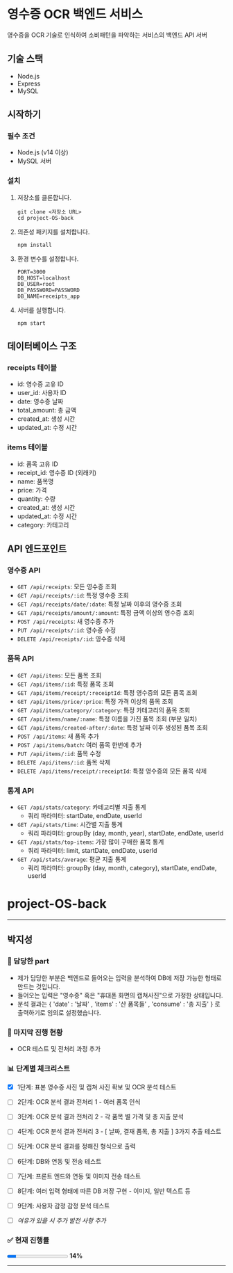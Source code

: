 # 영수증 OCR 백엔드 서비스

영수증을 OCR 기술로 인식하여 소비패턴을 파악하는 서비스의 백엔드 API 서버

## 기술 스택

- Node.js
- Express
- MySQL

## 시작하기

### 필수 조건

- Node.js (v14 이상)
- MySQL 서버

### 설치

1. 저장소를 클론합니다.
   ```
   git clone <저장소 URL>
   cd project-OS-back
   ```

2. 의존성 패키지를 설치합니다.
   ```
   npm install
   ```

3. 환경 변수를 설정합니다.
   ```
   PORT=3000
   DB_HOST=localhost
   DB_USER=root
   DB_PASSWORD=PASSWORD
   DB_NAME=receipts_app
   ```

4. 서버를 실행합니다.
   ```
   npm start
   ```

## 데이터베이스 구조

### receipts 테이블
- id: 영수증 고유 ID
- user_id: 사용자 ID
- date: 영수증 날짜
- total_amount: 총 금액
- created_at: 생성 시간
- updated_at: 수정 시간

### items 테이블
- id: 품목 고유 ID
- receipt_id: 영수증 ID (외래키)
- name: 품목명
- price: 가격
- quantity: 수량
- created_at: 생성 시간
- updated_at: 수정 시간
- category: 카테고리

## API 엔드포인트

### 영수증 API

- `GET /api/receipts`: 모든 영수증 조회
- `GET /api/receipts/:id`: 특정 영수증 조회
- `GET /api/receipts/date/:date`: 특정 날짜 이후의 영수증 조회
- `GET /api/receipts/amount/:amount`: 특정 금액 이상의 영수증 조회
- `POST /api/receipts`: 새 영수증 추가
- `PUT /api/receipts/:id`: 영수증 수정
- `DELETE /api/receipts/:id`: 영수증 삭제

### 품목 API

- `GET /api/items`: 모든 품목 조회
- `GET /api/items/:id`: 특정 품목 조회
- `GET /api/items/receipt/:receiptId`: 특정 영수증의 모든 품목 조회
- `GET /api/items/price/:price`: 특정 가격 이상의 품목 조회
- `GET /api/items/category/:category`: 특정 카테고리의 품목 조회
- `GET /api/items/name/:name`: 특정 이름을 가진 품목 조회 (부분 일치)
- `GET /api/items/created-after/:date`: 특정 날짜 이후 생성된 품목 조회
- `POST /api/items`: 새 품목 추가
- `POST /api/items/batch`: 여러 품목 한번에 추가
- `PUT /api/items/:id`: 품목 수정
- `DELETE /api/items/:id`: 품목 삭제
- `DELETE /api/items/receipt/:receiptId`: 특정 영수증의 모든 품목 삭제

### 통계 API

- `GET /api/stats/category`: 카테고리별 지출 통계
  - 쿼리 파라미터: startDate, endDate, userId
- `GET /api/stats/time`: 시간별 지출 통계
  - 쿼리 파라미터: groupBy (day, month, year), startDate, endDate, userId
- `GET /api/stats/top-items`: 가장 많이 구매한 품목 통계
  - 쿼리 파라미터: limit, startDate, endDate, userId
- `GET /api/stats/average`: 평균 지출 통계
  - 쿼리 파라미터: groupBy (day, month, category), startDate, endDate, userId

# project-OS-back
---
## 박지성 
### 📃 담당한 part
- 제가 담당한 부분은 백엔드로 들어오는 입력을 분석하여 DB에 저장 가능한 형태로 만드는 것입니다.
- 들어오는 입력은 "영수증" 혹은 "휴대폰 화면의 캡쳐사진"으로 가정한 상태입니다.
- 분석 결과는 { 'date' : '날짜' , 'items' : '산 품목들' , 'consume' : '총 지출' }
로 출력하기로 임의로 설정했습니다.

### 🚀 마지막 진행 현황
- OCR 테스트 및 전처리 과정 추가
  
### 📊 단계별 체크리스트
- [x] 1단계: 표본 영수증 사진 및 캡쳐 사진 확보 및 OCR 분석 테스트
- [ ] 2단계: OCR 분석 결과 전처리 1 - 여러 품목 인식
- [ ] 3단계: OCR 분석 결과 전처리 2 - 각 품목 별 가격 및 총 지출 분석
- [ ] 4단계: OCR 분석 결과 전처리 3 - [ 날짜, 결재 품목, 총 지출 ] 3가지 추출 테스트
- [ ] 5단계: OCR 분석 결과를 정해진 형식으로 출력
- [ ] 6단계: DB와 연동 및 전송 테스트
- [ ] 7단계: 프론트 엔드와 연동 및 이미지 전송 테스트

- [ ] 8단계: 여러 입력 형태에 따른 DB 저장 구현 - 이미지, 일반 텍스트 등
- [ ] 9단계: 사용자 감정 감정 분석 테스트
- [ ] _여유가 있을 시 추가 발전 사항 추가_

### ✅ 현재 진행률

<div>
  <progress value="1" max="7"></progress> <b>14%</b>
</div>

---
